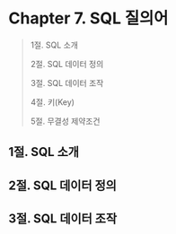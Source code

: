 # Chapter 7. SQL 질의어

> 1절. SQL 소개
>
> 2절. SQL 데이터 정의
>
> 3절. SQL 데이터 조작
>
> 4절. 키(Key)
>
> 5절. 무결성 제약조건

## 1절. SQL 소개

## 2절. SQL 데이터 정의

## 3절. SQL 데이터 조작

